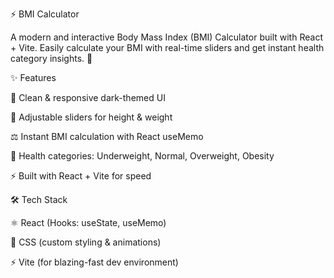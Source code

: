 ⚡ BMI Calculator

A modern and interactive Body Mass Index (BMI) Calculator built with React + Vite.
Easily calculate your BMI with real-time sliders and get instant health category insights. 🚀

✨ Features

🎨 Clean & responsive dark-themed UI

📏 Adjustable sliders for height & weight

⚖️ Instant BMI calculation with React useMemo

🧾 Health categories: Underweight, Normal, Overweight, Obesity

⚡ Built with React + Vite for speed

🛠️ Tech Stack

⚛️ React (Hooks: useState, useMemo)

🎨 CSS (custom styling & animations)

⚡ Vite (for blazing-fast dev environment)
